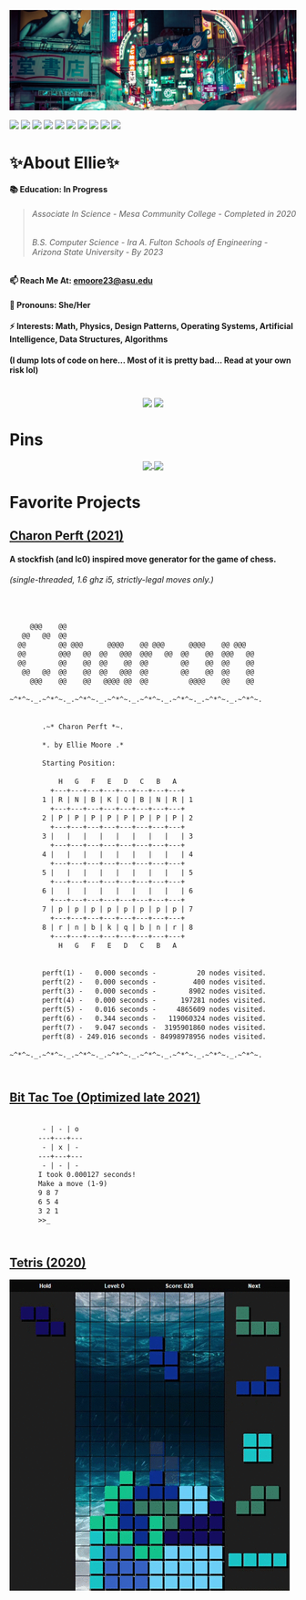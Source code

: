 ![Header](Tokyo.jpg)

![](https://visitor-badge.laobi.icu/badge?page_id=RedBedHed.RedBedHed&logoColor=white&color=2bbc8a)
![](https://img.shields.io/badge/OS-Linux-informational?style=flat&logo=linux&logoColor=white&color=2bbc8a)
![](https://img.shields.io/badge/Editor-IntelliJ_IDEA-informational?style=flat&logo=intellij-idea&logoColor=white&color=2bbc8a)
![](https://img.shields.io/badge/Code-Java-informational?style=flat&logo=java&logoColor=white&color=2bbc8a)
![](https://img.shields.io/badge/Code-C++-informational?style=flat&logo=cplusplus&logoColor=white&color=2bbc8a)
![](https://img.shields.io/badge/Code-C-informational?style=flat&logo=c&logoColor=white&color=2bbc8a)
![](https://img.shields.io/badge/Code-CSharp-informational?style=flat&logo=csharp&logoColor=white&color=2bbc8a)
![](https://img.shields.io/badge/Code-Python-informational?style=flat&logo=python&logoColor=white&color=2bbc8a)
![](https://img.shields.io/badge/Code-Make-informational?style=flat&logo=cmake&logoColor=white&color=2bbc8a)
![](https://img.shields.io/badge/Shell-Bash-informational?style=flat&logo=gnu-bash&logoColor=white&color=2bbc8a)

# **✨About Ellie✨**

<p align="center">
 
#### 📚 Education: In Progress
> ###### *Associate In Science - Mesa Community College - Completed in 2020*
> ###### *B.S. Computer Science - Ira A. Fulton Schools of Engineering - Arizona State University - By 2023*
#### 📫 Reach Me At: emoore23@asu.edu
#### 👾 Pronouns: She/Her
#### ⚡ Interests: Math, Physics, Design Patterns, Operating Systems, Artificial Intelligence, Data Structures, Algorithms
#### (I dump lots of code on here... Most of it is pretty bad... Read at your own risk lol)
 
</p>

#

<p align="center">
 <img align="center" src="https://github-readme-stats.vercel.app/api/top-langs/?username=RedBedHed&theme=tokyonight" />
 <img align="center" src="https://github-readme-stats.vercel.app/api?username=RedBedHed&show_icons=true&theme=tokyonight" />
</p>

#

# Pins

<p align="center">
 <a href= "https://github.com/RedBedHed/Charon">
  <img align="center" src="https://github-readme-stats.vercel.app/api/pin/?username=RedBedHed&repo=Charon&theme=tokyonight" />
 </a>
 <a href= "https://github.com/RedBedHed/CppTacToe">
  <img align="center" src="https://github-readme-stats.vercel.app/api/pin/?username=RedBedHed&repo=CppTacToe&theme=tokyonight" />
 </a>
<p>

#
 
#
 
# Favorite Projects
## [Charon Perft (2021)](https://github.com/RedBedHed/Charon)
#### **A stockfish (and lc0) inspired move generator for the game of chess.**
###### *(single-threaded, 1.6 ghz i5, strictly-legal moves only.)*
 
 <pre>
  <code>

     @@@    @@
   @@   @@  @@
  @@        @@ @@@      @@@@    @@ @@@      @@@@    @@ @@@
  @@        @@@   @@  @@   @@@  @@@   @@  @@    @@  @@@   @@
  @@        @@    @@  @@    @@  @@        @@    @@  @@    @@
   @@   @@  @@    @@  @@   @@@  @@        @@    @@  @@    @@
     @@@    @@    @@   @@@@ @@  @@          @@@@    @@    @@

~^*^~._.~^*^~._.~^*^~._.~^*^~._.~^*^~._.~^*^~._.~^*^~._.~^*^~.


        .~* Charon Perft *~.

        *. by Ellie Moore .*

        Starting Position:

            H   G   F   E   D   C   B   A
          +---+---+---+---+---+---+---+---+
        1 | R | N | B | K | Q | B | N | R | 1
          +---+---+---+---+---+---+---+---+
        2 | P | P | P | P | P | P | P | P | 2
          +---+---+---+---+---+---+---+---+
        3 |   |   |   |   |   |   |   |   | 3
          +---+---+---+---+---+---+---+---+
        4 |   |   |   |   |   |   |   |   | 4
          +---+---+---+---+---+---+---+---+
        5 |   |   |   |   |   |   |   |   | 5
          +---+---+---+---+---+---+---+---+
        6 |   |   |   |   |   |   |   |   | 6
          +---+---+---+---+---+---+---+---+
        7 | p | p | p | p | p | p | p | p | 7
          +---+---+---+---+---+---+---+---+
        8 | r | n | b | k | q | b | n | r | 8
          +---+---+---+---+---+---+---+---+
            H   G   F   E   D   C   B   A


        perft(1) -   0.000 seconds -          20 nodes visited.
        perft(2) -   0.000 seconds -         400 nodes visited.
        perft(3) -   0.000 seconds -        8902 nodes visited.
        perft(4) -   0.000 seconds -      197281 nodes visited.
        perft(5) -   0.016 seconds -     4865609 nodes visited.
        perft(6) -   0.344 seconds -   119060324 nodes visited.
        perft(7) -   9.047 seconds -  3195901860 nodes visited.
        perft(8) - 249.016 seconds - 84998978956 nodes visited.
        
~^*^~._.~^*^~._.~^*^~._.~^*^~._.~^*^~._.~^*^~._.~^*^~._.~^*^~.
 </code>
</pre> 

#
## [Bit Tac Toe (Optimized late 2021)](https://github.com/RedBedHed/CppTacToe)

<pre>
 <code>
        - | - | o
       ---+---+---
        - | x | -
       ---+---+---
        - | - | -
       I took 0.000127 seconds!
       Make a move (1-9)
       9 8 7
       6 5 4
       3 2 1
       >>_
 </code>
</pre>

# 
## [Tetris (2020)](https://github.com/RedBedHed/Tetris) 
 
<p align="center">

![JTET](JTet.gif)
 
<p>
